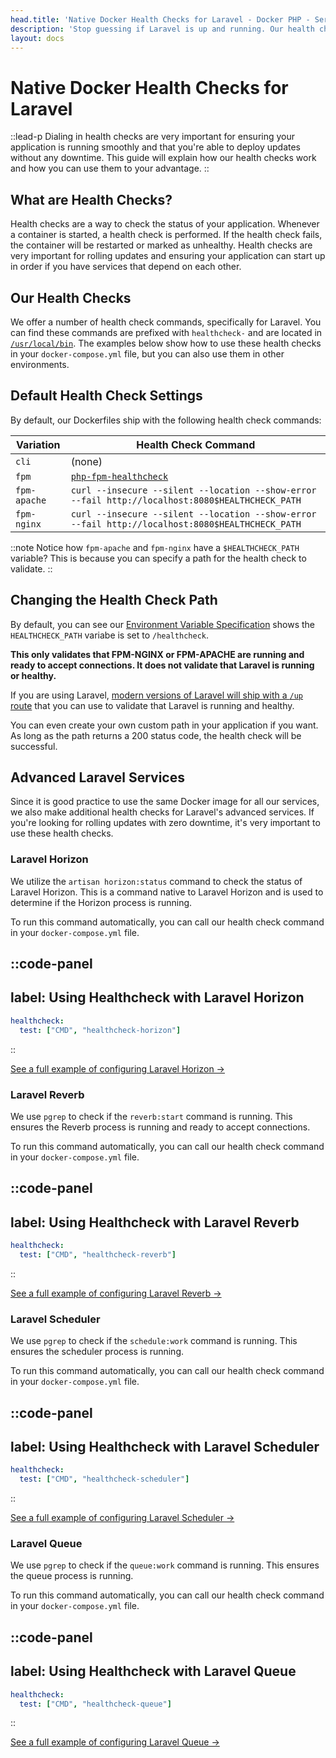 ```yaml
---
head.title: 'Native Docker Health Checks for Laravel - Docker PHP - Server Side Up'
description: 'Stop guessing if Laravel is up and running. Our health checks have you covered to ensure Laravel is running properly. It supports HTTP checks, Laravel Horizon, Reverb, Scheduler, and Queue.'
layout: docs
---
```


# Native Docker Health Checks for Laravel
::lead-p
Dialing in health checks are very important for ensuring your application is running smoothly and that you're able to deploy updates without any downtime. This guide will explain how our health checks work and how you can use them to your advantage.
::

## What are Health Checks?

Health checks are a way to check the status of your application. Whenever a container is started, a health check is performed. If the health check fails, the container will be restarted or marked as unhealthy. Health checks are very important for rolling updates and ensuring your application can start up in order if you have services that depend on each other.

## Our Health Checks
We offer a number of health check commands, specifically for Laravel. You can find these commands are prefixed with `healthcheck-` and are located in [`/usr/local/bin`](https://github.com/serversideup/docker-php/tree/main/src/common/usr/local/bin). The examples below show how to use these health checks in your `docker-compose.yml` file, but you can also use them in other environments.

## Default Health Check Settings
By default, our Dockerfiles ship with the following health check commands:

| Variation | Health Check Command |
| --------- | -------------------- |
| `cli`     | (none)               |
| `fpm`     | [`php-fpm-healthcheck`](https://github.com/renatomefi/php-fpm-healthcheck) |
| `fpm-apache`     | `curl --insecure --silent --location --show-error --fail http://localhost:8080$HEALTHCHECK_PATH` |
| `fpm-nginx` | `curl --insecure --silent --location --show-error --fail http://localhost:8080$HEALTHCHECK_PATH` |

::note
Notice how `fpm-apache` and `fpm-nginx` have a `$HEALTHCHECK_PATH` variable? This is because you can specify a path for the health check to validate.
::

## Changing the Health Check Path
By default, you can see our [Environment Variable Specification](/docs/reference/environment-variable-specification) shows the `HEALTHCHECK_PATH` variabe is set to `/healthcheck`.

**This only validates that FPM-NGINX or FPM-APACHE are running and ready to accept connections. It does not validate that Laravel is running or healthy.**

If you are using Laravel, [modern versions of Laravel will ship with a `/up` route](https://laravel.com/docs/11.x/deployment#the-health-route) that you can use to validate that Laravel is running and healthy.

You can even create your own custom path in your application if you want. As long as the path returns a 200 status code, the health check will be successful.

## Advanced Laravel Services
Since it is good practice to use the same Docker image for all our services, we also make additional health checks for Laravel's advanced services. If you're looking for rolling updates with zero downtime, it's very important to use these health checks.

### Laravel Horizon
We utilize the `artisan horizon:status` command to check the status of Laravel Horizon. This is a command native to Laravel Horizon and is used to determine if the Horizon process is running.

To run this command automatically, you can call our health check command in your `docker-compose.yml` file.

::code-panel
---
label: Using Healthcheck with Laravel Horizon
---
```yaml
healthcheck:
  test: ["CMD", "healthcheck-horizon"]
```
::

[See a full example of configuring Laravel Horizon →](/docs/laravel/laravel-horizon)

### Laravel Reverb
We use `pgrep` to check if the `reverb:start` command is running. This ensures the Reverb process is running and ready to accept connections.

To run this command automatically, you can call our health check command in your `docker-compose.yml` file.

::code-panel
---
label: Using Healthcheck with Laravel Reverb
---
```yaml
healthcheck:
  test: ["CMD", "healthcheck-reverb"]
```
::

[See a full example of configuring Laravel Reverb →](/docs/laravel/laravel-reverb)

### Laravel Scheduler
We use `pgrep` to check if the `schedule:work` command is running. This ensures the scheduler process is running.

To run this command automatically, you can call our health check command in your `docker-compose.yml` file.

::code-panel
---
label: Using Healthcheck with Laravel Scheduler
---
```yaml
healthcheck:
  test: ["CMD", "healthcheck-scheduler"]
```
::

[See a full example of configuring Laravel Scheduler →](/docs/laravel/laravel-task-scheduler)

### Laravel Queue
We use `pgrep` to check if the `queue:work` command is running. This ensures the queue process is running.

To run this command automatically, you can call our health check command in your `docker-compose.yml` file.

::code-panel
---
label: Using Healthcheck with Laravel Queue
---
```yaml
healthcheck:
  test: ["CMD", "healthcheck-queue"]
```
::

[See a full example of configuring Laravel Queue →](/docs/laravel/laravel-queue)







